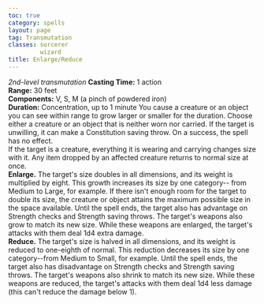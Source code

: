 ```yaml
---
toc: true
category: spells
layout: page
tag: Transmutation
classes: sorcerer
         wizard
title: Enlarge/Reduce 
---
```

_2nd-level transmutation_ 
**Casting Time:** 1 action    
**Range:** 30 feet    
**Components:** V, S, M (a pinch of powdered iron)    
**Duration:** Concentration, up to 1 minute 
You cause a creature or an object you can see within range to grow larger or smaller for the duration. Choose either a creature or an object that is neither worn nor carried. If the target is unwilling, it can make a Constitution saving throw. On a success, the spell has no effect.    
If the target is a creature, everything it is wearing and carrying changes size with it. Any item dropped by an affected creature returns to normal size at once.    
**Enlarge.** The target's size doubles in all dimensions, and its weight is multiplied by eight. This growth increases its size by one category-- from Medium to Large, for example. If there isn't enough room for the target to double its size, the creature or object attains the maximum possible size in the space available. Until the spell ends, the target also has advantage on Strength checks and Strength saving throws. The target's weapons also grow to match its new size. While these weapons are enlarged, the target's attacks with them deal 1d4 extra damage.    
**Reduce.** The target's size is halved in all dimensions, and its weight is reduced to one-eighth of normal. This reduction decreases its size by one category--from Medium to Small, for example. Until the spell ends, the target also has disadvantage on Strength checks and Strength saving throws. The target's weapons also shrink to match its new size. While these weapons are reduced, the target's attacks with them deal 1d4 less damage (this can't reduce the damage below 1). 
